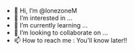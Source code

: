 - 👋 Hi, I’m @lonezoneM
- 👀 I’m interested in ...
- 🌱 I’m currently learning ...
- 💞️ I’m looking to collaborate on ...
- 📫 How to reach me : You'll know later!!

<!---
lonezoneM/lonezoneM is a ✨ special ✨ repository because its `README.md` (this file) appears on your GitHub profile.
You can click the Preview link to take a look at your changes.
--->
